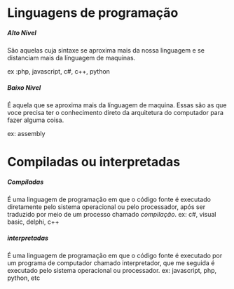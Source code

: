 # Linguagens de programação

##### **Alto Nivel**

São aquelas cuja sintaxe se aproxima mais da nossa linguagem e se distanciam mais da línguagem de maquinas.

ex :php, javascript, c#, c++, python

##### **Baixo Nivel**

É aquela que se aproxima mais da línguagem de maquina. Essas são as que voce precisa ter o conhecimento direto da arquitetura do computador para fazer alguma coisa.

ex: assembly

# Compiladas ou interpretadas

##### **Compiladas**

É uma linguagem de programação em que o código fonte é executado diretamente pelo sistema operacional ou pelo processador, após ser traduzido por meio de um processo chamado *compilação*.
ex: c#, visual basic, delphi, c++

##### **interpretadas**

É uma linguagem de programação em que o código fonte é executado por um programa de computador chamado interpretador, que me seguida é executado pelo sistema operacional ou processador.
ex: javascript, php, python, etc
